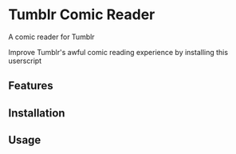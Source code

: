 # Tumblr Comic Reader
A comic reader for Tumblr

Improve Tumblr's awful comic reading experience by installing this userscript

## Features

## Installation

## Usage
